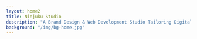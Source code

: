 ```yaml
---
layout: home2
title: Ninjuku Studio
description: "A Brand Design & Web Development Studio Tailoring Digital Presence for Professionals, Organizations, and Small Businesses"
background: "/img/bg-home.jpg"
---
```

